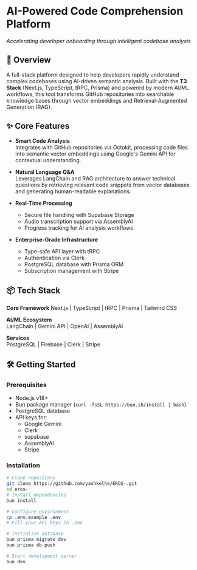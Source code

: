 # AI-Powered Code Comprehension Platform

_Accelerating developer onboarding through intelligent codebase analysis_

## 🚀 Overview

A full-stack platform designed to help developers rapidly understand complex codebases using AI-driven semantic analysis. Built with the **T3 Stack** (Next.js, TypeScript, tRPC, Prisma) and powered by modern AI/ML workflows, this tool transforms GitHub repositories into searchable knowledge bases through vector embeddings and Retrieval-Augmented Generation (RAG).

## ✨ Core Features

- **Smart Code Analysis**  
  Integrates with GitHub repositories via Octokit, processing code files into semantic vector embeddings using Google's Gemini API for contextual understanding.

- **Natural Language Q&A**  
  Leverages LangChain and RAG architecture to answer technical questions by retrieving relevant code snippets from vector databases and generating human-readable explanations.

- **Real-Time Processing**

  - Secure file handling with Supabase Storage
  - Audio transcription support via AssemblyAI
  - Progress tracking for AI analysis workflows

- **Enterprise-Grade Infrastructure**
  - Type-safe API layer with tRPC
  - Authentication via Clerk
  - PostgreSQL database with Prisma ORM
  - Subscription management with Stripe

## 📦 Tech Stack

**Core Framework**
Next.js | TypeScript | tRPC | Prisma | Tailwind CSS

**AI/ML Ecosystem**  
LangChain | Gemini API | OpenAI | AssemblyAI

**Services**  
PostgreSQL | Firebase | Clerk | Stripe

## 🛠️ Getting Started

### Prerequisites

- Node.js v18+
- Bun package manager (`curl -fsSL https://bun.sh/install | bash`)
- PostgreSQL database
- API keys for:
  - Google Gemini
  - Clerk
  - supabase
  - AssemblyAI
  - Stripe

### Installation

```bash
# Clone repository
git clone https://github.com/yashkelhe/EROS-.git
cd eros-
# Install dependencies
bun install

# Configure environment
cp .env.example .env
# Fill your API keys in .env

# Initialize database
bun prisma migrate dev
bun prisma db push

# Start development server
bun dev
```
